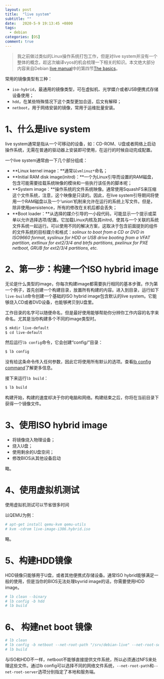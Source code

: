 ```yaml
---
layout: post
title:  "live system"
subtitle: ""
date:   2020-5-9 19:13:45 +0800
tags:
  - debian
categories: [OS]
comment: true
---
```


> 我之前做过类似的Linux操作系统打包工作，但是对live system并没有一个整体的概念，趁这次编译vyos的机会梳理一下相关的知识。本文绝大部分内容来自Debian [live manual](https://live-team.pages.debian.net/live-manual/html/live-manual/index.en.html)中的第四节[The basics](https://live-team.pages.debian.net/live-manual/html/live-manual/the-basics.en.html#the-basics)。

常用的镜像类型有三种：

- `iso-hybrid`，最通用的镜像类型，可在虚拟机、光学媒介或者USB便携式存储设备使用；
- `hdd`，在某些特殊情况下这个类型更加合适，后文有解释；
- `netboot`，用于网络安装的镜像，常用于运维批量安装。

# 1、什么是live system

live system通常是指从一个可移动的设备，如：CD-ROM、U盘或者网络上启动操作系统，无需在普通的驱动器上安装即可使用，在运行的时候自动完成配置。

一个live system通常由一下几个部分组成：

- **Linux kernel image：**通常以`vmlinuz*`命名；
- **Initial RAM disk image(initrd)：**一个为Linux引导而设置的RAM磁盘，包含可能需要挂载系统映像的模块和一些执行该任务的脚本呢；
- **System image：**操作系统的文件系统映像。通常使用SquashFS来压缩这个文件系统，注意，这个映像是只读的。因此，在live system引导期间将使用一个RAM磁盘以及一个‘union’机制来允许在运行的系统上写文件。但是，除非使用persistence，所有的修改在关机后都会丢失；
- **Boot loader：**从选择的媒介引导的一小段代码，可能显示一个提示或菜单以允许选择选项/配置。它加载Linux内核及其initrd，使其与一个关联的系统文件系统一起运行。可以使用不同的解决方案，这取决于包含前面提到的组件的文件系统的目标媒介和格式：*solinux to boot from a CD or DVD in ISO9660 format, syslinux for HDD or USB drive booting from a VFAT partition, extlinux for ext2/3/4 and btrfs partitions, pxelinux for PXE netboot, GRUB for ext2/3/4 partitions, etc.*

# 2、第一步：构建一个ISO hybrid image

无论是什么类型的image，你每次构建image都需要执行相同的基本步骤。作为第一个例子，首先创建一个构建目录，放置所有构建的内容。进入到目录，运行如下`live-build`命令创建一个基础的ISO hybrid image包含默认的live system。它能够烧入CD或者DVD设备，也能够拷贝到U盘里。

工作目录的名字可以随便命名，但是最好使用能够帮助你分辨你工作内容的名字来命名。尤其是当你构建多个不同的image类型时。

```bash
$ mkdir live-default
$ cd live-default
```

然后运行`lb config`命令，它会创建“config/”目录：

```bash
$ lb config
```

没有给这条命令传入任何参数，因此它将使用所有默认的选项。查看[lb config command](https://live-team.pages.debian.net/live-manual/html/live-manual/overview-of-tools.en.html#lb-config)了解更多信息。

接下来运行`lb build`：

```bash
$ lb build
```

构建开始，构建的速度却决于你的电脑和网络。构建结束之后，你将在当前目录下获得一个镜像文件。

# 3、使用ISO hybrid image

- 将镜像烧入物理设备；
- 烧入U盘；
- 使用剩余的U盘空间；
- 修改BIOS从其他设备启动

略。

# 4、使用虚拟机测试

使用虚拟机测试可以节省很多时间

以QEMU为例：

```bash
# apt-get install qemu-kvm qemu-utils
# kvm -cdrom live-image-i386.hybrid.iso
```

略。

# 5、构建HDD镜像

HDD镜像只能够用于U盘，或者其他便携式存储设备。通常ISO hybrid能够满足一般的使用，但是当你的BIOS无法处理byvrid image的话，你需要使用HDD image。

```bash
# lb clean --binary
# lb config -b hdd
# lb build
```

# 6、 构建net boot 镜像

```bash
# lb clean
# lb config -b netboot --net-root-path "/srv/debian-live" --net-root-server "192.168.0.2"
# lb build
```

与ISO和HDD不一样，netboot不能够直接提供文件系统，所以必须通过NFS来处理这些文件。通过lb config可以选择不同的网络文件系统，`--net-root-path`和`--net-root-server`选项分别指定了本地和服务端。